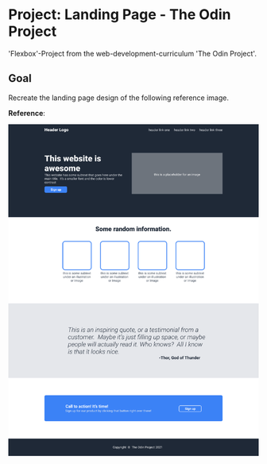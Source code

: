 # Project: Landing Page - The Odin Project

'Flexbox'-Project from the web-development-curriculum 'The Odin Project'.

## Goal

Recreate the landing page design of the following reference image.

**Reference**:

![landing page design reference](./references/landing-page-design.png "Reference")
